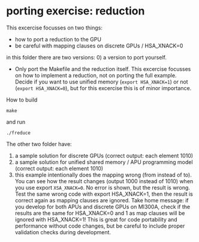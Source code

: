 # porting exercise: reduction

This excercise focusses on two things:
- how to port a reduction to the GPU
- be careful with mapping clauses on discrete GPUs / HSA_XNACK=0

in this folder there are two versions:
0) a version to port yourself. 
- Only port the Makefile and the reduction itself.
This excercise focusses on how to implement a reduction, not on porting the full example. Decide if you want to use unified memory (```export HSA_XNACK=1```) or not (```export HSA_XNACK=0```), but for this excercise this is of minor importance.

How to build
```
make
```
and run
```
./freduce
```
The other two folder have:
1) a sample solution for discrete GPUs (correct output: each element 1010)
2) a sample solution for unified shared memory / APU programming model (correct output: each element 1010)
3) this example intentionally does the mapping wrong (from instead of to). You can see how the result changes (output 1000 instead of 1010) when you use export ```XSA_XNACK=0```. No error is shown, but the result is wrong. 
Test the same wrong code with export HSA_XNACK=1, then the result is correct again as mapping clauses are ignored.
Take home message: if you develop for both APUs and discrete GPUs on MI300A, check if the results are the same for HSA_XNACK=0 and 1 as map clauses will be ignored with HSA_XNACK=1! This is great for code portability and performance without code changes, but be careful to include proper validation checks during development.
